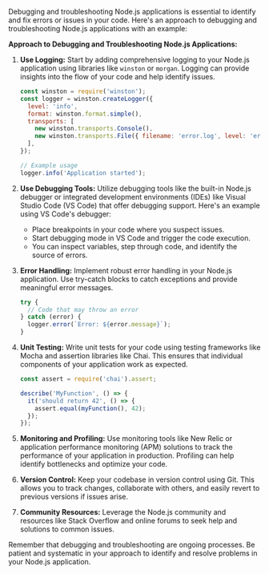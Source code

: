 Debugging and troubleshooting Node.js applications is essential to identify and fix errors or issues in your code. Here's an approach to debugging and troubleshooting Node.js applications with an example:

**Approach to Debugging and Troubleshooting Node.js Applications:**

1. **Use Logging:**
   Start by adding comprehensive logging to your Node.js application using libraries like `winston` or `morgan`. Logging can provide insights into the flow of your code and help identify issues.

   ```javascript
   const winston = require('winston');
   const logger = winston.createLogger({
     level: 'info',
     format: winston.format.simple(),
     transports: [
       new winston.transports.Console(),
       new winston.transports.File({ filename: 'error.log', level: 'error' }),
     ],
   });

   // Example usage
   logger.info('Application started');
   ```

2. **Use Debugging Tools:**
   Utilize debugging tools like the built-in Node.js debugger or integrated development environments (IDEs) like Visual Studio Code (VS Code) that offer debugging support. Here's an example using VS Code's debugger:

   - Place breakpoints in your code where you suspect issues.
   - Start debugging mode in VS Code and trigger the code execution.
   - You can inspect variables, step through code, and identify the source of errors.

3. **Error Handling:**
   Implement robust error handling in your Node.js application. Use try-catch blocks to catch exceptions and provide meaningful error messages.

   ```javascript
   try {
     // Code that may throw an error
   } catch (error) {
     logger.error(`Error: ${error.message}`);
   }
   ```

4. **Unit Testing:**
   Write unit tests for your code using testing frameworks like Mocha and assertion libraries like Chai. This ensures that individual components of your application work as expected.

   ```javascript
   const assert = require('chai').assert;

   describe('MyFunction', () => {
     it('should return 42', () => {
       assert.equal(myFunction(), 42);
     });
   });
   ```

5. **Monitoring and Profiling:**
   Use monitoring tools like New Relic or application performance monitoring (APM) solutions to track the performance of your application in production. Profiling can help identify bottlenecks and optimize your code.

6. **Version Control:**
   Keep your codebase in version control using Git. This allows you to track changes, collaborate with others, and easily revert to previous versions if issues arise.

7. **Community Resources:**
   Leverage the Node.js community and resources like Stack Overflow and online forums to seek help and solutions to common issues.

Remember that debugging and troubleshooting are ongoing processes. Be patient and systematic in your approach to identify and resolve problems in your Node.js application.